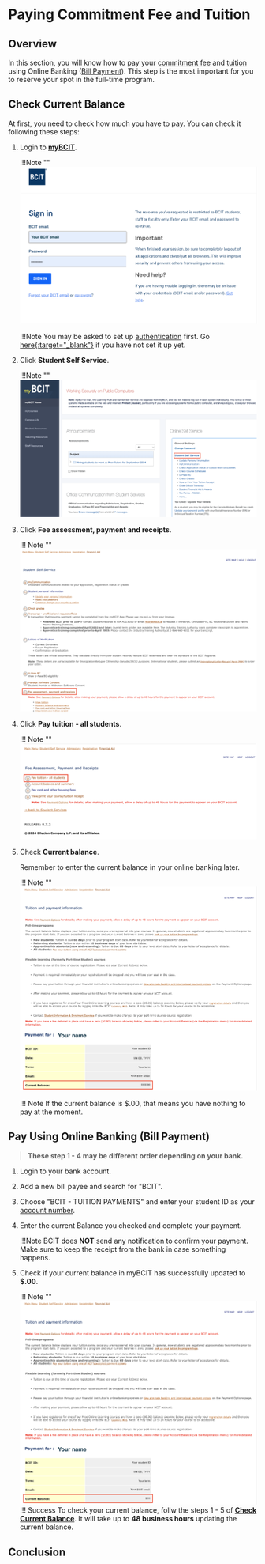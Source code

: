 # **Paying Commitment Fee and Tuition**

## Overview
In this section, you will know how to pay your [commitment fee](glossary.md#commitment-fee) and [tuition](glossary.md#tuition) using Online Banking ([Bill Payment](glossary.md#bill-payment)). This step is the most important for you to reserve your spot in the full-time program. 


## Check Current Balance
At first, you need to check how much you have to pay. You can check it following these steps: 

1. Login to **<u>[myBCIT](https://my.bcit.ca/)</u>**.

    !!!Note ""
        ![Image of login page](..\Assets\paying-tuition-image\login.png)

    !!!Note
        You may be asked to set up [authentication](.\glossary.md#authentication) first. 
        Go <u>[here](https://kb.bcit.ca/student/setting-up-multi-factor-authentication-3416){:target="_blank"}</u> if you have not set it up yet.

2. Click **Student Self Service**.

    !!!Note ""
        ![Image of Student Self Service](..\Assets\paying-tuition-image\student-selfservice.png)

3. Click **Fee assessment, payment and receipts**.

    !!! Note ""
        ![Image of Fee assessment, payment, and receipts](..\Assets\paying-tuition-image\fee-assessment.png)

4. Click **Pay tuition - all students**.

    !!! Note ""
        ![Image of Pay tuition - all students](..\Assets\paying-tuition-image\pay-tuition.png)

5. Check **Current balance**.
    
    Remember to enter the current balance in your online banking later.

    !!! Note ""
        ![Image of Current balance](..\Assets\paying-tuition-image\current-balance.png)

    !!! Note
        If the current balance is $.00, that means you have nothing to pay at the moment. 

## Pay Using Online Banking (Bill Payment)

>**These step 1 - 4 may be different order depending on your bank.**

1. Login to your bank account.
2. Add a new bill payee and search for "BCIT".
3. Choose "BCIT - TUITION PAYMENTS" and enter your student ID as your [account number](.\glossary.md#account-number).
4. Enter the current Balance you checked and complete your payment.

    <!-- if you do not like the indentation, in stead of tab, putting '>' in front of !!! would be another option -->
    !!!Note
        BCIT does **NOT** send any notification to confirm your payment. Make sure to keep the receipt from the bank in case something happens.

5. Check if your current balance in myBCIT has successfully updated to **$.00**.

    !!! Note ""
        ![Image of Student Self Service](..\Assets\paying-tuition-image\current-balance-after.png)
    !!! Success
        To check your current balance, follw the steps 1 - 5 of **[Check Current Balance](#check-current-balance)**. 
        It will take up to **48 business hours** updating the current balance.



## Conclusion
